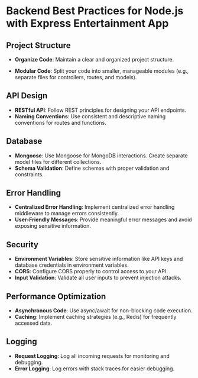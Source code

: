 # Backend Best Practices for Node.js with Express Entertainment App

## Project Structure

- **Organize Code**: Maintain a clear and organized project structure.

- **Modular Code**: Split your code into smaller, manageable modules (e.g., separate files for controllers, routes, and models).

## API Design

- **RESTful API**: Follow REST principles for designing your API endpoints.
- **Naming Conventions**: Use consistent and descriptive naming conventions for routes and functions.

## Database

- **Mongoose**: Use Mongoose for MongoDB interactions. Create separate model files for different collections.
- **Schema Validation**: Define schemas with proper validation and constraints.

## Error Handling

- **Centralized Error Handling**: Implement centralized error handling middleware to manage errors consistently.
- **User-Friendly Messages**: Provide meaningful error messages and avoid exposing sensitive information.

## Security

- **Environment Variables**: Store sensitive information like API keys and database credentials in environment variables.
- **CORS**: Configure CORS properly to control access to your API.
- **Input Validation**: Validate all user inputs to prevent injection attacks.

## Performance Optimization

- **Asynchronous Code**: Use async/await for non-blocking code execution.
- **Caching**: Implement caching strategies (e.g., Redis) for frequently accessed data.

## Logging

- **Request Logging**: Log all incoming requests for monitoring and debugging.
- **Error Logging**: Log errors with stack traces for easier debugging.
